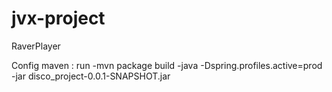 # jvx-project
RaverPlayer


Config maven :
run
-mvn package
build
-java -Dspring.profiles.active=prod -jar disco_project-0.0.1-SNAPSHOT.jar